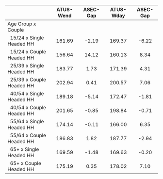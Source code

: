 
|                      |    ATUS-Wend |     ASEC-Gap |    ATUS-Wday |     ASEC-Gap |
| -------------------- | :----------: | :----------: | :----------: | :----------: |
| Age Group x Couple   |              |              |              |              |
| &nbsp;&nbsp;15/24 x Single Headed HH |       161.69 |        -2.19 |       169.37 |        -6.22 |
| &nbsp;&nbsp;15/24 x Couple Headed HH |       156.64 |        14.12 |       160.13 |         8.34 |
| &nbsp;&nbsp;25/39 x Single Headed HH |       183.77 |         1.73 |       171.39 |         4.31 |
| &nbsp;&nbsp;25/39 x Couple Headed HH |       202.94 |         0.41 |       200.57 |         7.06 |
| &nbsp;&nbsp;40/54 x Single Headed HH |       189.18 |        -5.14 |       172.47 |        -1.81 |
| &nbsp;&nbsp;40/54 x Couple Headed HH |       201.65 |        -0.85 |       198.84 |        -0.71 |
| &nbsp;&nbsp;55/64 x Single Headed HH |       174.14 |        -0.11 |       166.00 |         6.35 |
| &nbsp;&nbsp;55/64 x Couple Headed HH |       186.83 |         1.82 |       187.77 |        -2.94 |
| &nbsp;&nbsp;65+ x Single Headed HH |       169.59 |        -1.48 |       169.63 |        -0.20 |
| &nbsp;&nbsp;65+ x Couple Headed HH |       175.19 |         0.35 |       178.02 |         7.10 |

